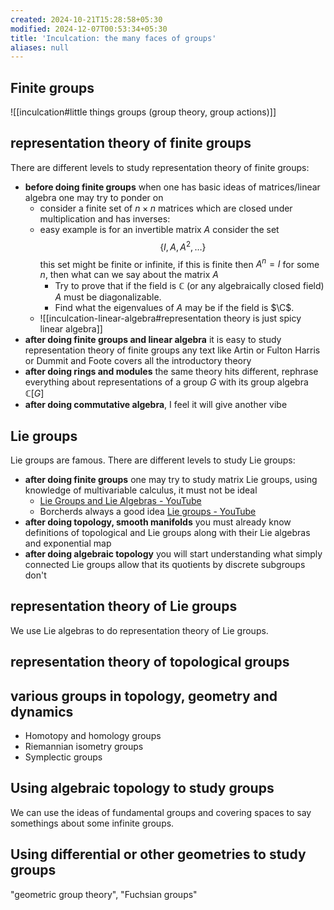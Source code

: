 ```yaml
---
created: 2024-10-21T15:28:58+05:30
modified: 2024-12-07T00:53:34+05:30
title: 'Inculcation: the many faces of groups'
aliases: null
---
```


## Finite groups

![[inculcation#little things groups (group theory, group actions)]]



## representation theory of finite groups

There are different levels to study representation theory of finite groups:

- **before doing finite groups** when one has basic ideas of matrices/linear algebra one may try to ponder on
	- consider a finite set of $n\times n$ matrices which are closed under multiplication and has inverses: 
	- easy example is for an invertible matrix $A$ consider the set $$ \{ I,A,A^{2}, \dots \} $$ this set might be finite or infinite, if this is finite then $A^{n}=I$ for some $n$, then what can we say about the matrix $A$
		- Try to prove that if the field is $\mathbb{C}$ (or any algebraically closed field) $A$ must be diagonalizable.
		- Find what the eigenvalues of $A$ may be if the field is $\C$.
	-  ![[inculcation-linear-algebra#representation theory is just spicy linear algebra]]
- **after doing finite groups and linear algebra** it is easy to study representation theory of finite groups any text like Artin or Fulton Harris or Dummit and Foote covers all the introductory theory
- **after doing rings and modules** the same theory hits different, rephrase everything about representations of a group $G$ with its group algebra $\mathbb{C}[G]$
- **after doing commutative algebra**, I feel it will give another vibe


## Lie groups 

Lie groups are famous. There are different levels to study Lie groups:

- **after doing finite groups** one may try to study matrix Lie groups, using knowledge of multivariable calculus, it must not be ideal
	- [Lie Groups and Lie Algebras - YouTube](https://www.youtube.com/playlist?list=PLN_4R2IuNuuRgJb00X2J53Iq9qe7k1nyr)
	- Borcherds always a good idea [Lie groups - YouTube](https://www.youtube.com/playlist?list=PL8yHsr3EFj53RWBkiHKoOsTw-dGHAoJ-h)
- **after doing topology, smooth manifolds** you must already know definitions of topological and Lie groups along with their Lie algebras and exponential map
- **after doing algebraic topology** you will start understanding what simply connected Lie groups allow that its quotients by discrete subgroups don't

## representation theory of Lie groups

We use Lie algebras to do representation theory of Lie groups.

## representation theory of topological groups

## various groups in topology, geometry and dynamics

- Homotopy and homology groups
- Riemannian isometry groups
- Symplectic groups


## Using algebraic topology to study groups

We can use the ideas of fundamental groups and covering spaces to say somethings about some infinite groups.

## Using differential or other geometries to study groups

"geometric group theory", "Fuchsian groups"

